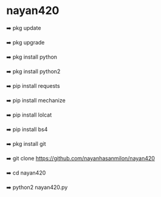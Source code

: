 # nayan420

➡️ pkg update

➡️ pkg upgrade

➡️ pkg install python

➡️ pkg install python2

➡️ pip install requests

➡️ pip install mechanize

➡️ pip install lolcat

➡️ pip install bs4

➡️ pkg install git

➡️ git clone https://github.com/nayanhasanmilon/nayan420

➡️ cd nayan420

➡️ python2 nayan420.py
